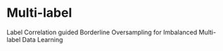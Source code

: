 # Multi-label
Label Correlation guided Borderline Oversampling for Imbalanced Multi-label Data Learning
